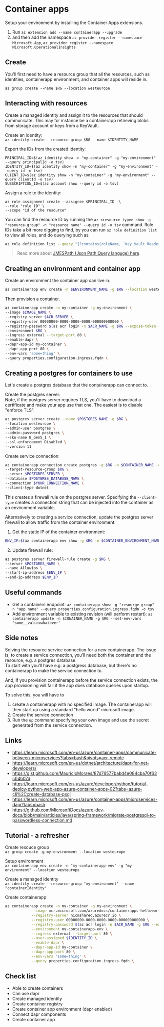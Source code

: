 # Container apps

Setup your environment by installing the Container Apps extensions.

1. Run `az extension add --name containerapp --upgrade`
2. and then add the namespace `az provider register --namespace Microsoft.App`, `az provider register --namespace Microsoft.OperationalInsights`


## Create
You'll first need to have a resource group that all the resources, such as identities, containerapp environment, and container apps will reside in.  

`az group create --name $RG --location westeurope`


## Interacting with resources
Create a managed identity and assign it to the resources that should communicate. This may for instance be a containerapp retrieving blobs from storage account or keys from a KeyVault.

Create an identity:  
`az identity create --resource-group $RG --name $IDENTITY_NAME`

Export the IDs from the created identity:  
```
PRINCIPAL_ID=$(az identity show -n "my-container" -g "my-environment" --query principalId -o tsv)
IDENTITY_ID=$(az identity show -n "my-container" -g "my-environment" --query id -o tsv)
CLIENT_ID=$(az identity show -n "my-container" -g "my-environment" --query clientId -o tsv)
SUBSCRIPTION_ID=$(az account show --query id -o tsv)
```

Assign a role to the identity:  
```
az role assignment create --assignee $PRINCIPAL_ID  \
--role "role ID" \
--scope "id of the resource"
```

You can find the resource ID by running the `az <resource type> show -g "resource-group" -n "resource name" --query id -o tsv` command.
Role IDs take a bit more digging to find, by you can run `az role definition list` to view all roles, and do querying such as   
```bash
az role definition list --query "[?contains(roleName, 'Key Vault Reader')].{Name:name, RoleName:roleName, Permissions:permissions[].actions}" -o jsonc
```

> Read more about [JMESPath (Json Path Query languge) here](https://learn.microsoft.com/en-us/cli/azure/query-azure-cli?tabs=concepts%2Cbash).

## Creating an environment and container app
Create an environment the container app can live in.

```bash
az containerapp env create -n $ENVIRONMENT_NAME -g $RG --location westeurope
```
Then provision a container.

```bash
az containerapp create -n my-container -g my-environment \
--image $IMAGE_NAME \
--registry-server $ACR_SERVER \
--registry-user 00000000-0000-0000-0000-000000000000 \
--registry-password $(az acr login -n $ACR_NAME -g $RG --expose-token --query accessToken -o tsv) \
--environment $RG \
--ingress external --target-port 80 \
--enable-dapr \
--dapr-app-id my-container \
--dapr-app-port 80 \
--env-vars 'some=thing' \
--query properties.configuration.ingress.fqdn \
```

## Creating a postgres for containers to use
Let's create a postgres database that the containerapp can connect to.

Create the postgres server:  
Note, if the postgres server requires TLS, you'll have to download a certificate and make your app use that one.
The easiest is to disable "enforce TLS".
```bash
az postgres server create --name $POSTGRES_NAME -g $RG \
--location westeurope \
--admin-user postgres \
--admin-password postgres \
--sku-name B_Gen5_1 \
--ssl-enforcement Disabled \
--version 11
```

Create service connection:  
```bash
az containerapp connection create postgres -g $RG -n $CONTAINER_NAME -c $CONTAINER_NAME \
--target-resource-group $RG \
--server $POSTGRES_SERVER \
--database $POSTGRES_DATABASE_NAME \
--connection $YOUR_CONNECTION_NAME \
--client-type dotnet
```
This creates a firewall rule on the postgres server.
Specifying the `--client-type` creates a connection string that can be injected into the container as an environment variable.

Alternatively to creating a service connection, update the postgres server firewall to allow traffic from the container environment:  
1. Get the static IP of the container environment:  
```bash
ENV_IP=$(az containerapp env show -g $RG -n $CONTAINER_ENVIRONMENT_NAME --query properties.staticIp -o tsv)            
```

2. Update firewall rule:  
```bash
az postgres server firewall-rule create -g $RG \
--server $POSTGRES_NAME \
--name AllowIps \
--start-ip-address $ENV_IP \
--end-ip-address $ENV_IP
```

## Useful commands
- Get a containers endpoint: `az containerapp show -g "resourge-group" -n "app name" --query properties.configuration.ingress.fqdn -o tsv`
- Add environment variable to existing revision (will perform restart): `az containerapp update -n $CONAINER_NAME -g $RG --set-env-vars 'some__value=whatever'`

## Side notes
Solving the resource service connection for a new containerapp.
The issue is, to create a service connection, you'll need both the container and the resource, e.g. a postgres database.  
To start with you'll have e.g. a postgress database, but there's no containerapp to make the service connection to.

And, if you provision containerapp before the service connection exists, the app provisioning will fail if the app does database queries upon startup.

To solve this, you will have to
1. create a containerapp with no specified image. The containerapp will then start up using a standard "hello world" microsoft image.
2. Create the service connection
3. Run the `up` command specifying your own image and use the secret generated from the service connection.



## Links
- https://learn.microsoft.com/en-us/azure/container-apps/communicate-between-microservices?tabs=bash&pivots=acr-remote
- https://learn.microsoft.com/en-us/dotnet/architecture/dapr-for-net-developers/
- https://gist.github.com/MauricioMoraes/87d76577babd4e084cba70f63c04b07d
- https://learn.microsoft.com/en-us/azure/developer/python/tutorial-deploy-python-web-app-azure-container-apps-02?tabs=azure-cli%2Ccreate-database-psql
- https://learn.microsoft.com/en-us/azure/container-apps/microservices-dapr?tabs=bash
- https://github.com/MicrosoftDocs/azure-dev-docs/blob/main/articles/java/spring-framework/migrate-postgresql-to-passwordless-connection.md

## Tutorial - a refresher

Create resouce group  
`az group create -g my-environment --location westeurope`

Setup environment  
`az containerapp env create -n "my-containerapp-env" -g "my-environment" --location westeurope`

Create a managed identity  
`az identity create --resource-group "my-environment" --name "containerIdentity"`

Create containerapp  
```bash
az containerapp create -n my-container -g my-environment \
            --image mcr.microsoft.com/azuredocs/containerapps-helloworld:latest \
            --registry-server nicmshared.azurecr.io \
            --registry-user 00000000-0000-0000-0000-000000000000 \
            --registry-password $(az acr login -n $ACR_NAME -g $RG --expose-token --query accessToken) \
            --environment my-containerapp-env \
            --ingress external --target-port 80 \
            --user-assigned $IDENTITY_ID \
            --enable-dapr \
            --dapr-app-id my-container \
            --dapr-app-port 80 \
            --env-vars 'some=thing' \
            --query properties.configuration.ingress.fqdn \
```


## Check list
- Able to create containers
- Can use dapr
- Create managed identity
- Create container registry
- Create container app environment (dapr enabled)
- Connect dapr components
- Create container app 
